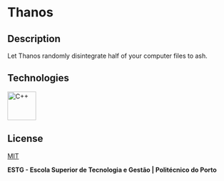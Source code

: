 # Thanos

## Description
Let Thanos randomly disintegrate half of your computer files to ash.

## Technologies

[<img src="https://cdn.jsdelivr.net/gh/devicons/devicon@latest/icons/cplusplus/cplusplus-original.svg" alt="C++" width="64" height="64" />](https://cplusplus.com/)

## License

[MIT](https://github.com/WallQ/Thanos/blob/master/LICENSE)

**ESTG - Escola Superior de Tecnologia e Gestão | Politécnico do Porto**
